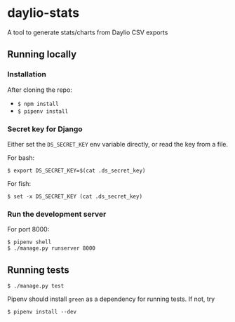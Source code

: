 # daylio-stats

A tool to generate stats/charts from Daylio CSV exports

## Running locally

### Installation

After cloning the repo:

- `$ npm install`
- `$ pipenv install`

### Secret key for Django

Either set the `DS_SECRET_KEY` env variable directly, or read the key from a file.

For bash:

```
$ export DS_SECRET_KEY=$(cat .ds_secret_key)
```

For fish:

```
$ set -x DS_SECRET_KEY (cat .ds_secret_key)
```

### Run the development server

For port 8000:

```
$ pipenv shell
$ ./manage.py runserver 8000
```

## Running tests

```
$ ./manage.py test
```

Pipenv should install `green` as a dependency for running tests. If not, try

```
$ pipenv install --dev
```
